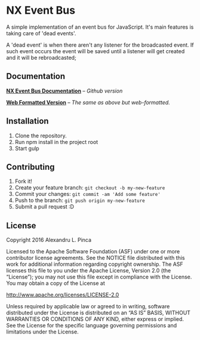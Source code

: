 # NX Event Bus

A simple implementation of an event bus for JavaScript. It's main features is taking care of 'dead events'. 

A 'dead event' is when there aren't any listener for the broadcasted event. If such event occurs the event will be saved until a listener will get created and it will be rebroadcasted;

## Documentation ##

**[NX Event Bus Documentation](https://github.com/pinkahd/nx-event-bus/blob/master/docs/documentation.md)** – _Github version_

**[Web Formatted Version](https://alexandru-pinca.me/projects/nx-event-bus/docs/)** – _The same as above but web-formatted._


## Installation

1. Clone the repository.
2. Run npm install in the project root
3. Start gulp

## Contributing

1. Fork it!
2. Create your feature branch: `git checkout -b my-new-feature`
3. Commit your changes: `git commit -am 'Add some feature'`
4. Push to the branch: `git push origin my-new-feature`
5. Submit a pull request :D

## License

Copyright 2016 Alexandru L. Pinca

Licensed to the Apache Software Foundation (ASF) under one or more contributor license agreements. See the NOTICE file distributed with this work for additional information regarding copyright ownership. The ASF licenses this file to you under the Apache License, Version 2.0 (the “License”); you may not use this file except in compliance with the License. You may obtain a copy of the License at

http://www.apache.org/licenses/LICENSE-2.0

Unless required by applicable law or agreed to in writing, software distributed under the License is distributed on an “AS IS” BASIS, WITHOUT WARRANTIES OR CONDITIONS OF ANY KIND, either express or implied. See the License for the specific language governing permissions and limitations under the License.
